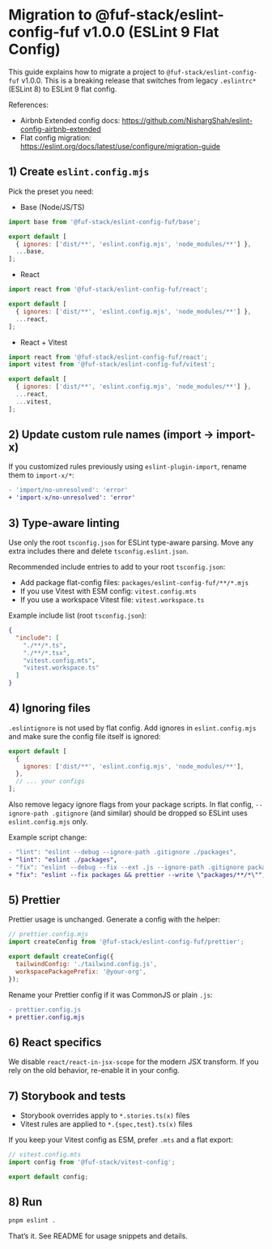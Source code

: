 # Migration to @fuf-stack/eslint-config-fuf v1.0.0 (ESLint 9 Flat Config)

This guide explains how to migrate a project to `@fuf-stack/eslint-config-fuf` v1.0.0. This is a breaking release that switches from legacy `.eslintrc*` (ESLint 8) to ESLint 9 flat config.

References:

- Airbnb Extended config docs: https://github.com/NishargShah/eslint-config-airbnb-extended
- Flat config migration: https://eslint.org/docs/latest/use/configure/migration-guide

## 1) Create `eslint.config.mjs`

Pick the preset you need:

- Base (Node/JS/TS)

```js
import base from '@fuf-stack/eslint-config-fuf/base';

export default [
  { ignores: ['dist/**', 'eslint.config.mjs', 'node_modules/**'] },
  ...base,
];
```

- React

```js
import react from '@fuf-stack/eslint-config-fuf/react';

export default [
  { ignores: ['dist/**', 'eslint.config.mjs', 'node_modules/**'] },
  ...react,
];
```

- React + Vitest

```js
import react from '@fuf-stack/eslint-config-fuf/react';
import vitest from '@fuf-stack/eslint-config-fuf/vitest';

export default [
  { ignores: ['dist/**', 'eslint.config.mjs', 'node_modules/**'] },
  ...react,
  ...vitest,
];
```

## 2) Update custom rule names (import → import-x)

If you customized rules previously using `eslint-plugin-import`, rename them to `import-x/*`:

```diff
- 'import/no-unresolved': 'error'
+ 'import-x/no-unresolved': 'error'
```

## 3) Type-aware linting

Use only the root `tsconfig.json` for ESLint type-aware parsing. Move any extra includes there and delete `tsconfig.eslint.json`.

Recommended include entries to add to your root `tsconfig.json`:

- Add package flat-config files: `packages/eslint-config-fuf/**/*.mjs`
- If you use Vitest with ESM config: `vitest.config.mts`
- If you use a workspace Vitest file: `vitest.workspace.ts`

Example include list (root `tsconfig.json`):

```json
{
  "include": [
    "./**/*.ts",
    "./**/*.tsx",
    "vitest.config.mts",
    "vitest.workspace.ts"
  ]
}
```

## 4) Ignoring files

`.eslintignore` is not used by flat config. Add ignores in `eslint.config.mjs` and make sure the config file itself is ignored:

```js
export default [
  {
    ignores: ['dist/**', 'eslint.config.mjs', 'node_modules/**'],
  },
  // ... your configs
];
```

Also remove legacy ignore flags from your package scripts. In flat config, `--ignore-path .gitignore` (and similar) should be dropped so ESLint uses `eslint.config.mjs` only.

Example script change:

```diff
- "lint": "eslint --debug --ignore-path .gitignore ./packages",
+ "lint": "eslint ./packages",
- "fix": "eslint --debug --fix --ext .js --ignore-path .gitignore packages || true && prettier --write \"packages/**/*\"",
+ "fix": "eslint --fix packages && prettier --write \"packages/**/*\"",
```

## 5) Prettier

Prettier usage is unchanged. Generate a config with the helper:

```js
// prettier.config.mjs
import createConfig from '@fuf-stack/eslint-config-fuf/prettier';

export default createConfig({
  tailwindConfig: './tailwind.config.js',
  workspacePackagePrefix: '@your-org',
});
```

Rename your Prettier config if it was CommonJS or plain `.js`:

```diff
- prettier.config.js
+ prettier.config.mjs
```

## 6) React specifics

We disable `react/react-in-jsx-scope` for the modern JSX transform. If you rely on the old behavior, re-enable it in your config.

## 7) Storybook and tests

- Storybook overrides apply to `*.stories.ts(x)` files
- Vitest rules are applied to `*.{spec,test}.ts(x)` files

If you keep your Vitest config as ESM, prefer `.mts` and a flat export:

```ts
// vitest.config.mts
import config from '@fuf-stack/vitest-config';

export default config;
```

## 8) Run

```bash
pnpm eslint .
```

That’s it. See README for usage snippets and details.
